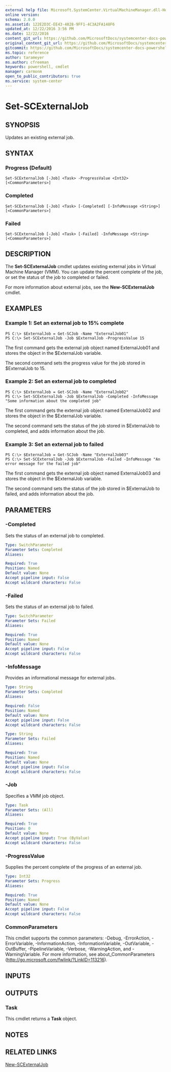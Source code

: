 ```yaml
---
external help file: Microsoft.SystemCenter.VirtualMachineManager.dll-Help.xml
online version: 
schema: 2.0.0
ms.assetid: 122E2D3C-EE43-4828-9FF1-4C3A2FA148F6
updated_at: 12/22/2016 3:56 PM
ms.date: 12/22/2016
content_git_url: https://github.com/MicrosoftDocs/systemcenter-docs-powershell/blob/live/systemcenter-cmdlets/SystemCenter2016/VirtualMachineManager/vlatest/Set-SCExternalJob.md
original_content_git_url: https://github.com/MicrosoftDocs/systemcenter-docs-powershell/blob/live/systemcenter-cmdlets/SystemCenter2016/VirtualMachineManager/vlatest/Set-SCExternalJob.md
gitcommit: https://github.com/MicrosoftDocs/systemcenter-docs-powershell/blob/96e5647587661652225fbdd2c797cd4d59d542bc/systemcenter-cmdlets/SystemCenter2016/VirtualMachineManager/vlatest/Set-SCExternalJob.md
ms.topic: reference
author: tarameyer
ms.author: cfreeman
keywords: powershell, cmdlet
manager: carmonm
open_to_public_contributors: true
ms.service: system-center
---
```


# Set-SCExternalJob

## SYNOPSIS
Updates an existing external job.

## SYNTAX

### Progress (Default)
```
Set-SCExternalJob [-Job] <Task> -ProgressValue <Int32> [<CommonParameters>]
```

### Completed
```
Set-SCExternalJob [-Job] <Task> [-Completed] [-InfoMessage <String>] [<CommonParameters>]
```

### Failed
```
Set-SCExternalJob [-Job] <Task> [-Failed] -InfoMessage <String> [<CommonParameters>]
```

## DESCRIPTION
The **Set-SCExternalJob** cmdlet updates existing external jobs in Virtual Machine Manager (VMM).
You can update the percent complete of the job, or set the status of the job to completed or failed.

For more information about external jobs, see the **New-SCExternalJob** cmdlet.

## EXAMPLES

### Example 1: Set an external job to 15% complete
```
PS C:\> $ExternalJob = Get-SCJob -Name "ExternalJob01"
PS C:\> Set-SCExternalJob -Job $ExternalJob -ProgressValue 15
```

The first command gets the external job object named ExternalJob01 and stores the object in the $ExternalJob variable.

The second command sets the progress value for the job stored in $ExternalJob to 15.

### Example 2: Set an external job to completed
```
PS C:\> $ExternalJob = Get-SCJob -Name "ExternalJob02"
PS C:\> Set-SCExternalJob -Job $ExternalJob -Completed -InfoMessage "Some information about the completed job"
```

The first command gets the external job object named ExternalJob02 and stores the object in the $ExternalJob variable.

The second command sets the status of the job stored in $ExternalJob to completed, and adds information about the job.

### Example 3: Set an external job to failed
```
PS C:\> $ExternalJob = Get-SCJob -Name "ExternalJob03"
PS C:\> Set-SCExternalJob -Job $ExternalJob -Failed -InfoMessage "An error message for the failed job"
```

The first command gets the external job object named ExternalJob03 and stores the object in the $ExternalJob variable.

The second command sets the status of the job stored in $ExternalJob to failed, and adds information about the job.

## PARAMETERS

### -Completed
Sets the status of an external job to completed.

```yaml
Type: SwitchParameter
Parameter Sets: Completed
Aliases: 

Required: True
Position: Named
Default value: None
Accept pipeline input: False
Accept wildcard characters: False
```

### -Failed
Sets the status of an external job to failed.

```yaml
Type: SwitchParameter
Parameter Sets: Failed
Aliases: 

Required: True
Position: Named
Default value: None
Accept pipeline input: False
Accept wildcard characters: False
```

### -InfoMessage
Provides an informational message for external jobs.

```yaml
Type: String
Parameter Sets: Completed
Aliases: 

Required: False
Position: Named
Default value: None
Accept pipeline input: False
Accept wildcard characters: False
```

```yaml
Type: String
Parameter Sets: Failed
Aliases: 

Required: True
Position: Named
Default value: None
Accept pipeline input: False
Accept wildcard characters: False
```

### -Job
Specifies a VMM job object.

```yaml
Type: Task
Parameter Sets: (All)
Aliases: 

Required: True
Position: 0
Default value: None
Accept pipeline input: True (ByValue)
Accept wildcard characters: False
```

### -ProgressValue
Supplies the percent complete of the progress of an external job.

```yaml
Type: Int32
Parameter Sets: Progress
Aliases: 

Required: True
Position: Named
Default value: None
Accept pipeline input: False
Accept wildcard characters: False
```

### CommonParameters
This cmdlet supports the common parameters: -Debug, -ErrorAction, -ErrorVariable, -InformationAction, -InformationVariable, -OutVariable, -OutBuffer, -PipelineVariable, -Verbose, -WarningAction, and -WarningVariable. For more information, see about_CommonParameters (http://go.microsoft.com/fwlink/?LinkID=113216).

## INPUTS

## OUTPUTS

### Task
This cmdlet returns a **Task** object.

## NOTES

## RELATED LINKS

[New-SCExternalJob](xref:SystemCenter2016/VirtualMachineManager/vlatest/New-SCExternalJob.md)

